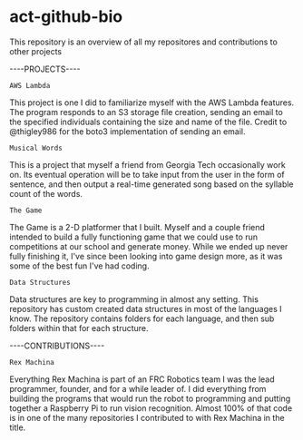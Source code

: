# act-github-bio
This repository is an overview of all my repositores and contributions to other projects

----PROJECTS----

	AWS Lambda
This project is one I did to familiarize myself with the AWS Lambda features. The program responds to an S3 storage file creation, sending an email to the specified individuals containing the size and name of the file. Credit to @thigley986 for the boto3 implementation of sending an email.

	Musical Words
This is a project that myself a friend from Georgia Tech occasionally work on. Its eventual operation will be to take input from the user in the form of sentence, and then output a real-time generated song based on the syllable count of the words.

	The Game
The Game is a 2-D platformer that I built. Myself and a couple friend intended to build a fully functioning game that we could use to run competitions at our school and generate money. While we ended up never fully finishing it, I've since been looking into game design more, as it was some of the best fun I've had coding.

	Data Structures
Data structures are key to programming in almost any setting. This repository has custom created data structures in most of the languages I know. The repository contains folders for each language, and then sub folders within that for each structure.

----CONTRIBUTIONS----

	Rex Machina
Everything Rex Machina is part of an FRC Robotics team I was the lead programmer, founder, and for a while leader of. I did everything from building the programs that would run the robot to programming and putting together a Raspberry Pi to run vision recognition. Almost 100% of that code is in one of the many repositories I contributed to with Rex Machina in the title.


